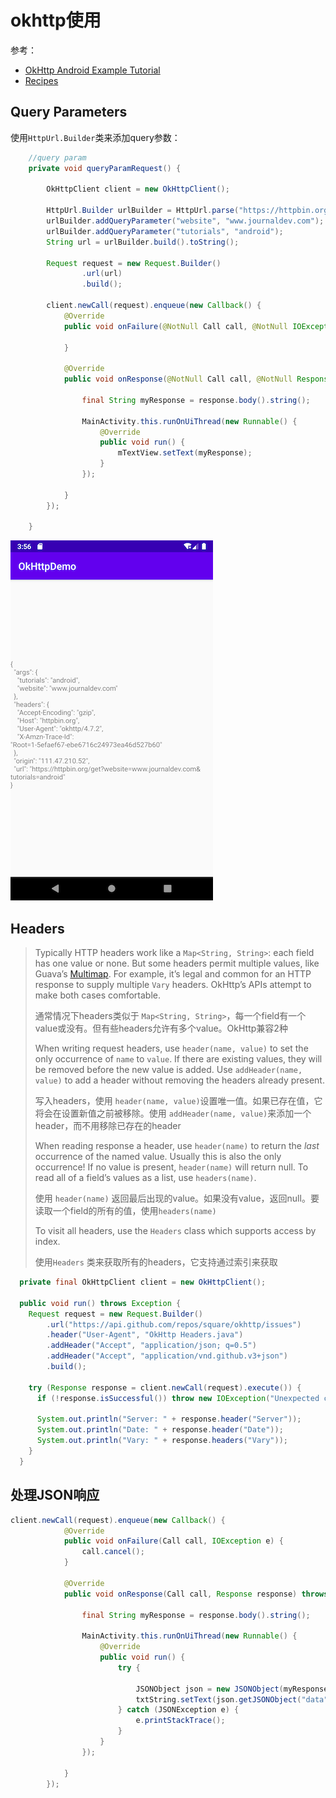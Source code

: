 # okhttp使用

参考：

+ [OkHttp Android Example Tutorial](https://www.journaldev.com/13629/okhttp-android-example-tutorial)
+ [Recipes](https://square.github.io/okhttp/recipes/)



## Query Parameters

使用`HttpUrl.Builder`类来添加query参数：

```java
    //query param
    private void queryParamRequest() {

        OkHttpClient client = new OkHttpClient();

        HttpUrl.Builder urlBuilder = HttpUrl.parse("https://httpbin.org/get").newBuilder();
        urlBuilder.addQueryParameter("website", "www.journaldev.com");
        urlBuilder.addQueryParameter("tutorials", "android");
        String url = urlBuilder.build().toString();

        Request request = new Request.Builder()
                .url(url)
                .build();

        client.newCall(request).enqueue(new Callback() {
            @Override
            public void onFailure(@NotNull Call call, @NotNull IOException e) {

            }

            @Override
            public void onResponse(@NotNull Call call, @NotNull Response response) throws IOException {

                final String myResponse = response.body().string();

                MainActivity.this.runOnUiThread(new Runnable() {
                    @Override
                    public void run() {
                        mTextView.setText(myResponse);
                    }
                });

            }
        });

    }
```

![002](https://github.com/winfredzen/Android-Basic/blob/master/网络/images/002.png)



## Headers

> Typically HTTP headers work like a `Map<String, String>`: each field has one value or none. But some headers permit multiple values, like Guava’s [Multimap](http://docs.guava-libraries.googlecode.com/git/javadoc/com/google/common/collect/Multimap.html). For example, it’s legal and common for an HTTP response to supply multiple `Vary` headers. OkHttp’s APIs attempt to make both cases comfortable.
>
> 通常情况下headers类似于 `Map<String, String>`，每一个field有一个value或没有。但有些headers允许有多个value。OkHttp兼容2种
>
> When writing request headers, use `header(name, value)` to set the only occurrence of `name` to `value`. If there are existing values, they will be removed before the new value is added. Use `addHeader(name, value)` to add a header without removing the headers already present.
>
> 写入headers，使用 `header(name, value)`设置唯一值。如果已存在值，它将会在设置新值之前被移除。使用 `addHeader(name, value)`来添加一个header，而不用移除已存在的header
>
> When reading response a header, use `header(name)` to return the *last* occurrence of the named value. Usually this is also the only occurrence! If no value is present, `header(name)` will return null. To read all of a field’s values as a list, use `headers(name)`.
>
> 使用 `header(name)` 返回最后出现的value。如果没有value，返回null。要读取一个field的所有的值，使用`headers(name)`
>
> To visit all headers, use the `Headers` class which supports access by index.
>
> 使用`Headers` 类来获取所有的headers，它支持通过索引来获取

```java
  private final OkHttpClient client = new OkHttpClient();

  public void run() throws Exception {
    Request request = new Request.Builder()
        .url("https://api.github.com/repos/square/okhttp/issues")
        .header("User-Agent", "OkHttp Headers.java")
        .addHeader("Accept", "application/json; q=0.5")
        .addHeader("Accept", "application/vnd.github.v3+json")
        .build();

    try (Response response = client.newCall(request).execute()) {
      if (!response.isSuccessful()) throw new IOException("Unexpected code " + response);

      System.out.println("Server: " + response.header("Server"));
      System.out.println("Date: " + response.header("Date"));
      System.out.println("Vary: " + response.headers("Vary"));
    }
  }
```



## 处理JSON响应

```java
client.newCall(request).enqueue(new Callback() {
            @Override
            public void onFailure(Call call, IOException e) {
                call.cancel();
            }

            @Override
            public void onResponse(Call call, Response response) throws IOException {

                final String myResponse = response.body().string();

                MainActivity.this.runOnUiThread(new Runnable() {
                    @Override
                    public void run() {
                        try {

                            JSONObject json = new JSONObject(myResponse);
                            txtString.setText(json.getJSONObject("data").getString("first_name")+ " "+json.getJSONObject("data").getString("last_name"));
                        } catch (JSONException e) {
                            e.printStackTrace();
                        }
                    }
                });

            }
        });
```





































